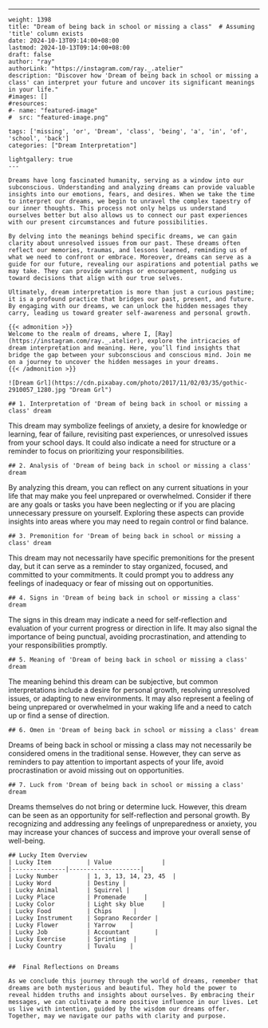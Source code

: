 ---
    weight: 1398
    title: "Dream of being back in school or missing a class"  # Assuming 'title' column exists
    date: 2024-10-13T09:14:00+08:00
    lastmod: 2024-10-13T09:14:00+08:00
    draft: false
    author: "ray"
    authorLink: "https://instagram.com/ray._.atelier"
    description: "Discover how 'Dream of being back in school or missing a class' can interpret your future and uncover its significant meanings in your life."
    #images: []
    #resources:
    #- name: "featured-image"
    #  src: "featured-image.png"
    
    tags: ['missing', 'or', 'Dream', 'class', 'being', 'a', 'in', 'of', 'school', 'back']
    categories: ["Dream Interpretation"]
    
    lightgallery: true
    ---
    
    Dreams have long fascinated humanity, serving as a window into our subconscious. Understanding and analyzing dreams can provide valuable insights into our emotions, fears, and desires. When we take the time to interpret our dreams, we begin to unravel the complex tapestry of our inner thoughts. This process not only helps us understand ourselves better but also allows us to connect our past experiences with our present circumstances and future possibilities.
    
    By delving into the meanings behind specific dreams, we can gain clarity about unresolved issues from our past. These dreams often reflect our memories, traumas, and lessons learned, reminding us of what we need to confront or embrace. Moreover, dreams can serve as a guide for our future, revealing our aspirations and potential paths we may take. They can provide warnings or encouragement, nudging us toward decisions that align with our true selves.
    
    Ultimately, dream interpretation is more than just a curious pastime; it is a profound practice that bridges our past, present, and future. By engaging with our dreams, we can unlock the hidden messages they carry, leading us toward greater self-awareness and personal growth.
    
    {{< admonition >}}
    Welcome to the realm of dreams, where I, [Ray](https://instagram.com/ray._.atelier), explore the intricacies of dream interpretation and meaning. Here, you’ll find insights that bridge the gap between your subconscious and conscious mind. Join me on a journey to uncover the hidden messages in your dreams.
    {{< /admonition >}}
    
    ![Dream Grl](https://cdn.pixabay.com/photo/2017/11/02/03/35/gothic-2910057_1280.jpg "Dream Grl")
    
    ## 1. Interpretation of 'Dream of being back in school or missing a class' dream
    
This dream may symbolize feelings of anxiety, a desire for knowledge or learning, fear of failure, revisiting past experiences, or unresolved issues from your school days. It could also indicate a need for structure or a reminder to focus on prioritizing your responsibilities.
    
    ## 2. Analysis of 'Dream of being back in school or missing a class' dream
    
By analyzing this dream, you can reflect on any current situations in your life that may make you feel unprepared or overwhelmed. Consider if there are any goals or tasks you have been neglecting or if you are placing unnecessary pressure on yourself. Exploring these aspects can provide insights into areas where you may need to regain control or find balance.
    
    ## 3. Premonition for 'Dream of being back in school or missing a class' dream
    
This dream may not necessarily have specific premonitions for the present day, but it can serve as a reminder to stay organized, focused, and committed to your commitments. It could prompt you to address any feelings of inadequacy or fear of missing out on opportunities.
    
    ## 4. Signs in 'Dream of being back in school or missing a class' dream
    
The signs in this dream may indicate a need for self-reflection and evaluation of your current progress or direction in life. It may also signal the importance of being punctual, avoiding procrastination, and attending to your responsibilities promptly.
    
    ## 5. Meaning of 'Dream of being back in school or missing a class' dream
    
The meaning behind this dream can be subjective, but common interpretations include a desire for personal growth, resolving unresolved issues, or adapting to new environments. It may also represent a feeling of being unprepared or overwhelmed in your waking life and a need to catch up or find a sense of direction.
    
    ## 6. Omen in 'Dream of being back in school or missing a class' dream
    
Dreams of being back in school or missing a class may not necessarily be considered omens in the traditional sense. However, they can serve as reminders to pay attention to important aspects of your life, avoid procrastination or avoid missing out on opportunities.
    
    ## 7. Luck from 'Dream of being back in school or missing a class' dream
    
Dreams themselves do not bring or determine luck. However, this dream can be seen as an opportunity for self-reflection and personal growth. By recognizing and addressing any feelings of unpreparedness or anxiety, you may increase your chances of success and improve your overall sense of well-being.
    
    ## Lucky Item Overview
    | Lucky Item          | Value              |
    |---------------|--------------------|
    | Lucky Number        | 1, 3, 13, 14, 23, 45  |
    | Lucky Word          | Destiny |
    | Lucky Animal        | Squirrel |
    | Lucky Place         | Promenade     |
    | Lucky Color         | Light sky blue     |
    | Lucky Food          | Chips      |
    | Lucky Instrument    | Soprano Recorder |
    | Lucky Flower        | Yarrow    |
    | Lucky Job           | Accountant       |
    | Lucky Exercise      | Sprinting  |
    | Lucky Country       | Tuvalu    |
    
    
    ##  Final Reflections on Dreams
    
    As we conclude this journey through the world of dreams, remember that dreams are both mysterious and beautiful. They hold the power to reveal hidden truths and insights about ourselves. By embracing their messages, we can cultivate a more positive influence in our lives. Let us live with intention, guided by the wisdom our dreams offer. Together, may we navigate our paths with clarity and purpose.
    